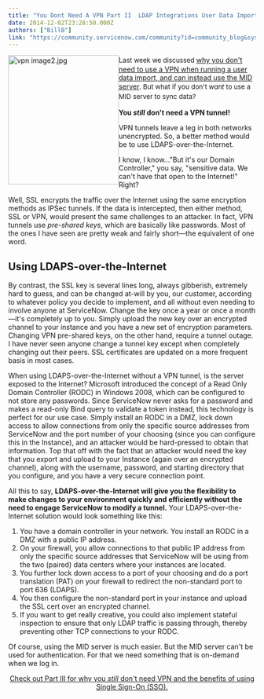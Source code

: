 ```yaml
---
title: "You Dont Need A VPN Part II  LDAP Integrations User Data Imports  the Internet solution"
date: 2014-12-02T23:28:50.000Z
authors: ["BillB"]
link: "https://community.servicenow.com/community?id=community_blog&sys_id=10dd26e9dbd0dbc01dcaf3231f9619c8"
---
```

<p><a _jive_internal="true" href="/servlet/JiveServlet/downloadImage/38-3695-16094/vpn image2.jpg"><img   alt="vpn image2.jpg" class="image-0 jive-image" height="263" src="d9244c06db1cd3041dcaf3231f96194c.iix" style="height: 263px; width: 224.962809917355px; float: left;" width="225"/></a></p><p class="p1">La<span style="font-size: 10pt; line-height: 1.5em;">s</span><span style="font-size: 10pt; line-height: 1.5em;">t week we discussed </span><a title="" _jive_internal="true" data-containerid="2927" data-containertype="37" data-objectid="3678" data-objecttype="38" href="/community?id=community_blog&sys_id=4baca625dbd0dbc01dcaf3231f96193c">why you don't need to use a VPN when running a user data import, and can instead use the MID server</a><span style="font-size: 10pt; line-height: 1.5em;">. But what if you don't </span><span style="font-size: 10pt; line-height: 1.5em;"><em>want</em></span><span style="font-size: 10pt; line-height: 1.5em;"> to use a MID server to sync data?</span></p><p class="p1"><strong>You<em> still</em> don't need a VPN tunnel!</strong></p><p class="p1"></p><p class="p1">VPN tunnels leave a leg in both networks unencrypted. So, a better method would be to use LDAPS-over-the-Internet.</p><p class="p1"></p><p class="p1">I know, I know…"But it's our Domain Controller," you say, "sensitive data. We can't have that open to the Internet!" Right?</p><p class="p1"></p><p class="p1">Well, SSL encrypts the traffic over the Internet using the same encryption methods as IPSec tunnels. If the data is intercepted, then either method, SSL or VPN, would present the same challenges to an attacker. In fact, VPN tunnels use <em>pre-shared keys</em>, which are basically like passwords. Most of the ones I have seen are pretty weak and fairly short—the equivalent of one word.</p><p class="p1"></p><h2 class="p1">Using LDAPS-over-the-Internet</h2><p class="p1"></p><p class="p1">By contrast, the SSL key is several lines long, always gibberish, extremely hard to guess, and can be changed at-will by you, our customer, according to whatever policy you decide to implement, and all without even needing to involve anyone at ServiceNow. Change the key once a year or once a month—it's completely up to you. Simply upload the new key over an encrypted channel to your instance and you have a new set of encryption parameters. Changing VPN pre-shared keys, on the other hand, require a tunnel outage. I have never seen anyone change a tunnel key except when completely changing out their peers. SSL certificates are updated on a more frequent basis in most cases.</p><p class="p1"></p><p class="p1">When using LDAPS-over-the-Internet without a VPN tunnel, is the server exposed to the Internet? Microsoft introduced the concept of a Read Only Domain Controller (RODC) in Windows 2008, which can be configured to not store any passwords. Since ServiceNow never asks for a password and makes a read-only Bind query to validate a token instead, this technology is perfect for our use case. Simply install an RODC in a DMZ, lock down access to allow connections from only the specific source addresses from ServiceNow and the port number of your choosing (since you can configure this in the Instance), and an attacker would be hard-pressed to obtain that information. Top that off with the fact that an attacker would need the key that you export and upload to your Instance (again over an encrypted channel), along with the username, password, and starting directory that you configure, and you have a very secure connection point.</p><p class="p2"></p><p class="p1">All this to say, <strong>LDAPS-over-the-Internet will give you the flexibility to make changes to your environment quickly and efficiently without the need to engage ServiceNow to modify a tunnel.</strong> Your LDAPS-over-the-Internet solution would look something like this:</p><p class="p3"></p><ol class="ol1"><li>You have a domain controller in your network. You install an RODC in a DMZ with a public IP address.</li><li>On your firewall, you allow connections to that public IP address from only the specific source addresses that ServiceNow will be using from the two (paired) data centers where your instances are located.</li><li>You further lock down access to a port of your choosing and do a port translation (PAT) on your firewall to redirect the non-standard port to port 636 (LDAPS).</li><li>You then configure the non-standard port in your instance and upload the SSL cert over an encrypted channel.</li><li>If you want to get really creative, you could also implement stateful inspection to ensure that only LDAP traffic is passing through, thereby preventing other TCP connections to your RODC.</li></ol><p></p><p class="p1">Of course, using the MID server is much easier. But the MID server can't be used for authentication. For that we need something that is on-demand when we log in.</p><p class="p2"></p><p class="p1" style="text-align: center;"><a _jive_internal="true" data-containerid="1147" data-containertype="37" data-objectid="3708" data-objecttype="38" href="/community?id=community_blog&sys_id=6adde6e9dbd0dbc01dcaf3231f9619e1">Check out Part III for why you <em>still</em> don't need VPN and the benefits of using Single Sign-On (SSO).</a></p>